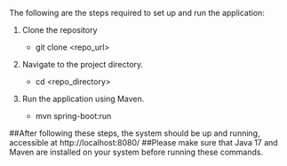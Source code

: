 The following are the steps required to set up and run the application:

1. Clone the repository
   - git clone <repo_url>

2. Navigate to the project directory.
   - cd <repo_directory>
   
3. Run the application using Maven. 
   - mvn spring-boot:run

##After following these steps, the system should be up and running, accessible at http://localhost:8080/
##Please make sure that Java 17 and Maven are installed on your system before running these commands.

